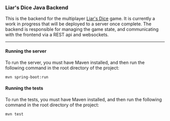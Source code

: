 ### Liar's Dice Java Backend
This is the backend for the multiplayer [Liar's Dice](https://en.wikipedia.org/wiki/Liar%27s_dice) game. 
It is currently a work in progress that will be deployed to a server once complete. 
The backend is responsible for managing the game state, and communicating with the frontend via a REST api and websockets.

---

#### Running the server
To run the server, you must have Maven installed, and then run the following command in the root directory of the project:
```
mvn spring-boot:run
```

#### Running the tests
To run the tests, you must have Maven installed, and then run the following command in the root directory of the project:
```
mvn test
```